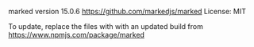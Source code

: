 marked version 15.0.6
https://github.com/markedjs/marked
License: MIT

To update, replace the files with with an updated build from https://www.npmjs.com/package/marked
